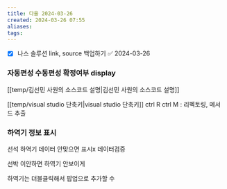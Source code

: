 ```yaml
---
title: 다울 2024-03-26
created: 2024-03-26 07:55
aliases: 
tags:
---
```

- [x] 나스 솔루션 link, source 백업하기 ✅ 2024-03-26

### 자동편성 수동편성 확정여부 display


[[temp/김선민 사원의 소스코드 설명|김선민 사원의 소스코드 설명]]

[[temp/visual studio 단축키|visual studio 단축키]]
ctrl R ctrl M : 리펙토링, 메서드 추출

### 하역기 정보 표시
선석 하역기 데이터 안맞으면 표시x
데이터검증

선박 이안하면 하역기 안보이게

하역기는 더블클릭해서 팝업으로 추가할 수

